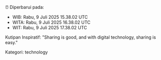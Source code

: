 ⏰ Diperbarui pada:
- WIB: Rabu, 9 Juli 2025 15.38.02 UTC
- WITA: Rabu, 9 Juli 2025 16.38.02 UTC
- WIT: Rabu, 9 Juli 2025 17.38.02 UTC

Kutipan Inspiratif:
"Sharing is good, and with digital technology, sharing is easy."


Kategori: technology

